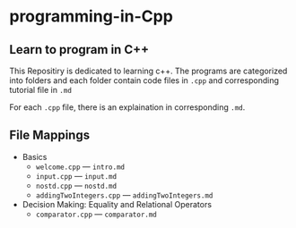 # programming-in-Cpp
## Learn to program in C++
This Repositiry is dedicated to learning c++. The programs are categorized into folders and each folder contain code files in `.cpp` and corresponding tutorial file in `.md`

For each `.cpp` file, there is an explaination in corresponding `.md`.

## File Mappings

+ Basics
  + `welcome.cpp` — `intro.md`
  + `input.cpp` — `input.md`
  + `nostd.cpp` — `nostd.md`
  + `addingTwoIntegers.cpp` — `addingTwoIntegers.md`
+ Decision Making: Equality and Relational Operators
  + `comparator.cpp` — `comparator.md`


